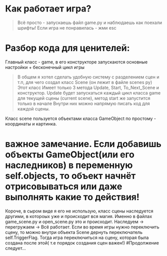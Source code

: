 # Как работает игра?
> Всё просто - запускаешь файл game.py и наблюдаешь как поехали шрифты!
Если игра не понравилась - жми esc
# Разбор кода для ценителей:
Главный класс - game, в его конструкторе запускаются основные настройки + бесконечный цикл игры

>В общем я хотел сделать удобную систему с разделением сцен и т.п, для чего создал класс Scene (он лежит в файле scenes py)
> Этот класс Имеет только 3 метода Update, Start, 
> To_Next_Scene и конструктор. Update будет запускаться 
>каждый цикл класса game для текущей сцены (current
>scene), метод start же запустится только в начале
>Внутри них можно напрямую писать код для каждой сцены.

Класс scene пользуется объектами класса GameObject по простому - координаты и картинка. 
# важное замечание. Если добавишь объекты GameObject(или его наследников) в переменную self.objects, то объект начнёт отрисовываться или даже выполнять какие то действия!

Короче, в сыром виде я его не использую, класс сцены наследуется другими, в котороых уже и происходит вся магия. Именно в файлах game_scene.py и open_scene.py это и происходит. Наследуем -> перегружаем -> Всё работает. 
Если во время игры нужно переключить сцену, то можно внутри объекта Scene дернуть переключатель self.TriggerFlag. Тогда игра переключиться на сцену, которая была создана после этой( т.е порядок создания сцен важен!)
#Продолжение следует...